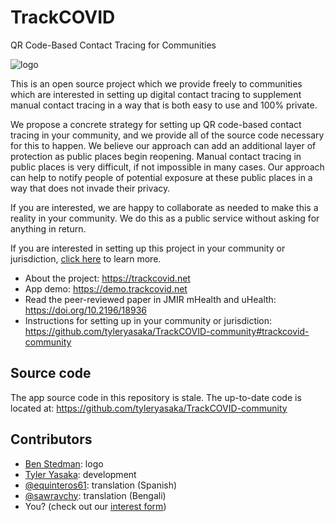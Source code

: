 # TrackCOVID

QR Code-Based Contact Tracing for Communities

![logo](doc/logo.png)

This is an open source project which we provide freely to communities which are interested in setting up digital contact tracing to supplement manual contact tracing in a way that is both easy to use and 100% private.

We propose a concrete strategy for setting up QR code-based contact tracing in your community, and we provide all of the source code necessary for this to happen. We believe our approach can add an additional layer of protection as public places begin reopening. Manual contact tracing in public places is very difficult, if not impossible in many cases. Our approach can help to notify people of potential exposure at these public places in a way that does not invade their privacy.

If you are interested, we are happy to collaborate as needed to make this a reality in your community. We do this as a public service without asking for anything in return.

If you are interested in setting up this project in your community or jurisdiction, [click here](https://github.com/tyleryasaka/TrackCOVID-community#trackcovid-community) to learn more.

- About the project:
https://trackcovid.net
- App demo:
https://demo.trackcovid.net
- Read the peer-reviewed paper in JMIR mHealth and uHealth:
https://doi.org/10.2196/18936
- Instructions for setting up in your community or jurisdiction: https://github.com/tyleryasaka/TrackCOVID-community#trackcovid-community

## Source code

The app source code in this repository is stale. The up-to-date code is located at: https://github.com/tyleryasaka/TrackCOVID-community

## Contributors

- [Ben Stedman](https://benstedman.com/): logo
- [Tyler Yasaka](https://tyleryasaka.me/): development
- [@equinteros61](https://github.com/equinteros61): translation (Spanish)
- [@sawravchy](https://github.com/sawravchy): translation (Bengali)
- You? (check out our [interest form](https://docs.google.com/forms/d/e/1FAIpQLSfj8AxQ5hVYF2cvlZGv1yopOCLHn71NigqPjyFYSv6sEaQijg/viewform?usp=sf_link))

